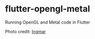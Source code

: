 # flutter-opengl-metal
Running OpenGL and Metal code in Flutter

Photo credit: [Ingmar](https://unsplash.com/photos/otT2199XwI8?utm_source=unsplash&utm_medium=referral&utm_content=creditShareLink)
